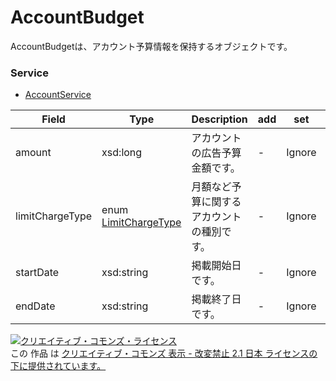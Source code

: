 # AccountBudget
AccountBudgetは、アカウント予算情報を保持するオブジェクトです。
### Service
+ [AccountService](../services/AccountService.md)

| Field | Type | Description | add | set | remove |
|---|---|---|---|---|---|
| amount | xsd:long | アカウントの広告予算金額です。 | - | Ignore | - | 
| limitChargeType | enum <a href="../data/LimitChargeType.md">LimitChargeType</a> | 月額など予算に関するアカウントの種別です。  | - | Ignore | - | 
| startDate | xsd:string | 掲載開始日です。 | - | Ignore | - | 
| endDate | xsd:string | 掲載終了日です。 | - | Ignore | - | 

<a rel="license" href="http://creativecommons.org/licenses/by-nd/2.1/jp/"><img alt="クリエイティブ・コモンズ・ライセンス" style="border-width:0" src="https://i.creativecommons.org/l/by-nd/2.1/jp/88x31.png" /></a><br />この 作品 は <a rel="license" href="http://creativecommons.org/licenses/by-nd/2.1/jp/">クリエイティブ・コモンズ 表示 - 改変禁止 2.1 日本 ライセンスの下に提供されています。</a>
